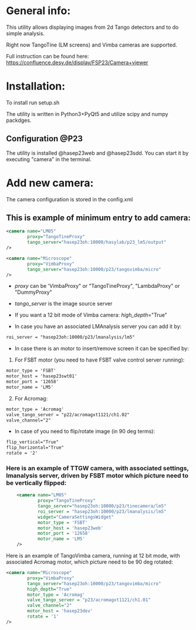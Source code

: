 # General info:
This utility allows displaying images from 2d Tango detectors and to do simple analysis.

Right now TangoTine (LM screens) and Vimba cameras are supported.

Full instruction can be found here: https://confluence.desy.de/display/FSP23/Camera+viewer 

# Installation:
To install run setup.sh

The utility is written in Python3+PyQt5 and utilize scipy and numpy packdges. 

## Configuration @P23 
The utility is installed @hasep23web and @hasep23sdd. You can start it by executing "camera" in the terminal. 

# Add new camera:
The camera configuration is stored in the config.xml

## This is example of minimum entry to add camera:
```xml
<camera name="LM05"
        proxy="TangoTineProxy"
        tango_server="hasep23oh:10000/hasylab/p23_lm5/output"
/>

<camera name="Microscope"
        proxy="VimbaProxy"
        tango_server="hasep23oh:10000/p23/tangovimba/micro"
/>
```

- *proxy* can be 'VimbaProxy" or "TangoTineProxy", "LambdaProxy"  or "DummyProxy"

- *tango_server* is the image source server

- If you want a 12 bit mode of Vimba camera: *high_depth*="True"


- In case you have an associated LMAnalysis server you can add it by:
```xml
roi_server = "hasep23oh:10000/p23/lmanalysis/lm5"
```

- In case there is an motor to insert/remove screen it can be specified by:

1. For FSBT motor (you need to have FSBT valve control server running):

```xml
motor_type = 'FSBT'
motor_host = 'hasep23swt01'
motor_port = '12658'
motor_name = 'LM5'
```

2. For Acromag:

```xml
motor_type = 'Acromag' 
valve_tango_server = "p22/acromagxt1121/ch1.02" 
valve_channel="2"
```

- In case of you need to flip/rotate image (in 90 deg terms):

```xml
flip_vertical="True"
flip_horizontal="True"
rotate = '2'
```

### Here is an example of TTGW camera, with associated settings, lmanalysis server, driven by FSBT motor which picture need to be vertically flipped:

```xml
    <camera name="LM05"
            proxy="TangoTineProxy"
            tango_server="hasep23oh:10000/p23/tinecamera/lm5"
            roi_server = "hasep23oh:10000/p23/lmanalysis/lm5"
            widget="CameraSettingsWidget"
            motor_type = 'FSBT'
            motor_host = 'hasep23web'
            motor_port = '12658'
            motor_name = 'LM5'
    />
```

Here is an example of TangoVimba camera, running at 12 bit mode, with associated Acromag motor, which picture need to be 90 deg rotated:


```xml
<camera name="Microscope"
        proxy="VimbaProxy"
        tango_server="hasep23oh:10000/p23/tangovimba/micro"
        high_depth="True"
        motor_type = 'Acromag' 
        valve_tango_server = "p23/acromagxt1121/ch1.01" 
        valve_channel="2"
        motor_host = 'hasep23dev'
        rotate = '1'
/>
```